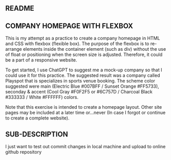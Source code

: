 ## README

## COMPANY HOMEPAGE WITH FLEXBOX

This is my attempt as a practice to create a company homepage in HTML and CSS with flexbox (flexible box).
The purpose of the flexbox is to re-arrange elements inside the container element (such as div) without the use of float or positioning when the screen size is adjusted.
Therefore, it could be a part of a responsive website.

To get started, I use ChatGPT to suggest me a mock-up company so that I could use it for this practice. The suggested result was a company called Playspot that is specializes in sports venue booking. 
The scheme color suggested were main (Electric Blue #007BFF / Sunset Orange #FF5733), seconday & accent (Cool Gray #F0F2F5 or #6C757D / Charcoal Black #333333 / White #FFFFFF) colors.

Note that this exercise is intended to create a homepage layout. Other site pages may be included at a later time or...never (In case I forgot or continue to create a complete website).

## SUB-DESCRIPTION
I just want to test out commit changes in local machine and upload to online github repository